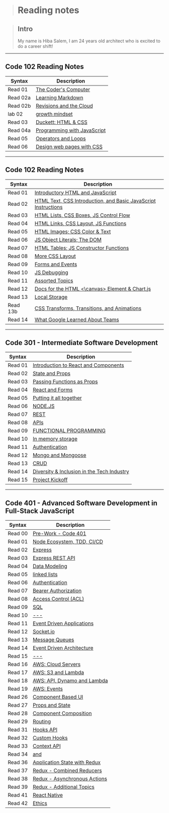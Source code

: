 > # **Reading notes**

> ## **Intro**
>
> My name is Hiba Salem, I am 24 years old architect who is excited to do a career shift!

---

## **Code 102 Reading Notes**

| Syntax   | Description                                   |
| -------- | --------------------------------------------- |
| Read 01  | [The Coder's Computer](102/read01.md)         |
| Read 02a | [Learning Markdown](102/read02a.md)           |
| Read 02b | [Revisions and the Cloud](102/read02.md)      |
| lab 02   | [growth mindset](102/lab02.md)                |
| Read 03  | [Duckett: HTML & CSS](102/read03.md)          |
| Read 04a | [Programming with JavaScript](102/read04a.md) |
| Read 05  | [Operators and Loops](102/read05.md)          |
| Read 06  | [Design web pages with CSS](102/read06.md)    |

---

## **Code 102 Reading Notes**

| Syntax   | Description                                                                     |
| -------- | ------------------------------------------------------------------------------- |
| Read 01  | [Introductory HTML and JavaScript](201/read01.md)                               |
| Read 02  | [HTML Text, CSS Introduction, and Basic JavaScript Instructions](201/read02.md) |
| Read 03  | [HTML Lists, CSS Boxes, JS Control Flow](201/read03.md)                         |
| Read 04  | [HTML Links, CSS Layout, JS Functions](201/read04.md)                           |
| Read 05  | [HTML Images; CSS Color & Text](201/read05.md)                                  |
| Read 06  | [JS Object Literals; The DOM](201/read06.md)                                    |
| Read 07  | [HTML Tables; JS Constructor Functions](201/read07.md)                          |
| Read 08  | [More CSS Layout](201/read08.md)                                                |
| Read 09  | [Forms and Events](201/read09.md)                                               |
| Read 10  | [JS Debugging](201/read10.md)                                                   |
| Read 11  | [Assorted Topics](201/read11.md)                                                |
| Read 12  | [Docs for the HTML <\canvas> Element & Chart.js](201/read12.md)                 |
| Read 13  | [Local Storage](201/read13.md)                                                  |
| Read 13b | [CSS Transforms, Transitions, and Animations](201/read13b.md)                   |
| Read 14  | [What Google Learned About Teams](201/read14.md)                                |

---

## **Code 301 - Intermediate Software Development**

| Syntax  | Description                                                 |
| ------- | ----------------------------------------------------------- |
| Read 01 | [Introduction to React and Components](301/read01.md)       |
| Read 02 | [State and Props](301/read02.md)                            |
| Read 03 | [Passing Functions as Props](301/read03.md)                 |
| Read 04 | [React and Forms](301/read04.md)                            |
| Read 05 | [Putting it all together](301/read05.md)                    |
| Read 06 | [NODE.JS](301/read06.md)                                    |
| Read 07 | [REST](301/read07.md)                                       |
| Read 08 | [APIs](301/read08.md)                                       |
| Read 09 | [FUNCTIONAL PROGRAMMING](301/read09.md)                     |
| Read 10 | [In memory storage](301/read10.md)                          |
| Read 11 | [Authentication](301/read11.md)                             |
| Read 12 | [Mongo and Mongoose](301/read12.md)                         |
| Read 13 | [CRUD](301/read13.md)                                       |
| Read 14 | [Diversity & Inclusion in the Tech Industry](301/read14.md) |
| Read 15 | [Project Kickoff](301/read15.md)                            |

---

## **Code 401 - Advanced Software Development in Full-Stack JavaScript**

| Syntax  | Description                                   |
| ------- | --------------------------------------------- |
| Read 00 | [Pre-Work - Code 401](401/read00.md)          |
| Read 01 | [Node Ecosystem, TDD, CI/CD](401/read01.md)   |
| Read 02 | [Express](401/read02.md)                      |
| Read 03 | [Express REST API](401/read03.md)             |
| Read 04 | [Data Modeling](401/read04.md)                |
| Read 05 | [linked lists](401/read05.md)                 |
| Read 06 | [Authentication](401/read06.md)               |
| Read 07 | [Bearer Authorization](401/read07.md)         |
| Read 08 | [Access Control (ACL)](401/read08.md)         |
| Read 09 | [SQL](401/read09.md)                          |
| Read 10 | [---](401/read10.md)                          |
| Read 11 | [Event Driven Applications](401/read11.md)    |
| Read 12 | [Socket.io](401/read12.md)                    |
| Read 13 | [Message Queues](401/read13.md)               |
| Read 14 | [Event Driven Architecture](401/read14.md)    |
| Read 15 | [---](401/read15.md)                          |
| Read 16 | [AWS: Cloud Servers](401/read16.md)           |
| Read 17 | [AWS: S3 and Lambda](401/read17.md)           |
| Read 18 | [AWS: API, Dynamo and Lambda](401/read18.md)  |
| Read 19 | [AWS: Events](401/read19.md)                  |
| Read 26 | [Component Based UI](401/read26.md)           |
| Read 27 | [Props and State](401/read27.md)              |
| Read 28 | [Component Composition](401/read28.md)        |
| Read 29 | [Routing](401/read29.md)                      |
| Read 31 | [Hooks API](401/read31.md)                    |
| Read 32 | [Custom Hooks](401/read32.md)                 |
| Read 33 | [Context API](401/read33.md)                  |
| Read 34 | [<Login /> and <Auth />](401/read34.md)       |
| Read 36 | [Application State with Redux](401/read36.md) |
| Read 37 | [Redux - Combined Reducers](401/read37.md)    |
| Read 38 | [Redux - Asynchronous Actions](401/read38.md) |
| Read 39 | [Redux - Additional Topics](401/read39.md)    |
| Read 41 | [React Native](401/read41.md)                 |
| Read 42 | [Ethics](401/read42.md)                       |
